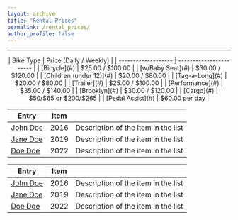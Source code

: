 ```yaml
---
layout: archive
title: "Rental Prices"
permalink: /rental_prices/
author_profile: false
---
```


<hr>

<center>
   | Bike Type                    | Price (Daily / Weekly)  |
   | -------------------          | ----------------------- |
   | [Bicycle](#)                 | $25.00 / $100.00        |
   | [w/Baby Seat](#)             | $30.00 / $120.00        |
   | [Children (under 12)](#)     | $20.00 / $80.00         |
   | [Tag-a-Long](#)              | $20.00 / $80.00         |
   | [Trailer](#)                 | $25.00 / $100.00        |
   | [Performance](#)             | $35.00 / $140.00        |
   | [Brooklyn](#)                | $30.00 / $120.00        |
   | [Cargo](#)                   | $50/$65 or $200/$265    |
   | [Pedal Assist](#)            | $60.00 per day          |
   
   
| Entry            | Item   |                                                              |
| --------         | ------ | ------------------------------------------------------------ |
| [John Doe](#)    | 2016   | Description of the item in the list                          |
| [Jane Doe](#)    | 2019   | Description of the item in the list                          |
| [Doe Doe](#)     | 2022   | Description of the item in the list                          |
   
</center>

| Entry            | Item   |                                                              |
| --------         | ------ | ------------------------------------------------------------ |
| [John Doe](#)    | 2016   | Description of the item in the list                          |
| [Jane Doe](#)    | 2019   | Description of the item in the list                          |
| [Doe Doe](#)     | 2022   | Description of the item in the list                          |

<br>

